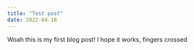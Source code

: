 ```yaml
---
title: "Test post"
date: 2022-04-18
---
```


Woah this is my first blog post! I hope it works, fingers crossed
